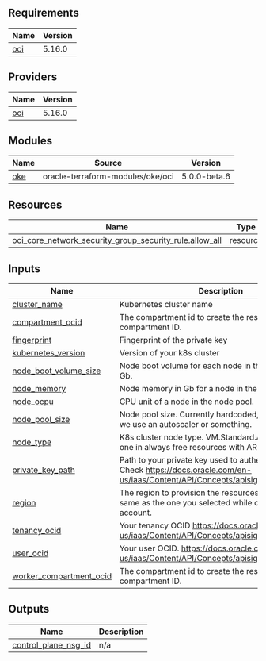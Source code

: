 <!-- BEGIN_TF_DOCS -->
## Requirements

| Name | Version |
|------|---------|
| <a name="requirement_oci"></a> [oci](#requirement\_oci) | 5.16.0 |

## Providers

| Name | Version |
|------|---------|
| <a name="provider_oci"></a> [oci](#provider\_oci) | 5.16.0 |

## Modules

| Name | Source | Version |
|------|--------|---------|
| <a name="module_oke"></a> [oke](#module\_oke) | oracle-terraform-modules/oke/oci | 5.0.0-beta.6 |

## Resources

| Name | Type |
|------|------|
| [oci_core_network_security_group_security_rule.allow_all](https://registry.terraform.io/providers/oracle/oci/5.16.0/docs/resources/core_network_security_group_security_rule) | resource |

## Inputs

| Name | Description | Type | Default | Required |
|------|-------------|------|---------|:--------:|
| <a name="input_cluster_name"></a> [cluster\_name](#input\_cluster\_name) | Kubernetes cluster name | `string` | `"my_free_k8s"` | no |
| <a name="input_compartment_ocid"></a> [compartment\_ocid](#input\_compartment\_ocid) | The compartment id to create the resources in. Check compartment ID. | `string` | n/a | yes |
| <a name="input_fingerprint"></a> [fingerprint](#input\_fingerprint) | Fingerprint of the private key | `string` | n/a | yes |
| <a name="input_kubernetes_version"></a> [kubernetes\_version](#input\_kubernetes\_version) | Version of your k8s cluster | `string` | `"v1.27.2"` | no |
| <a name="input_node_boot_volume_size"></a> [node\_boot\_volume\_size](#input\_node\_boot\_volume\_size) | Node boot volume for each node in the node pool in Gb. | `number` | `50` | no |
| <a name="input_node_memory"></a> [node\_memory](#input\_node\_memory) | Node memory in Gb for a node in the node pool. | `number` | `4` | no |
| <a name="input_node_ocpu"></a> [node\_ocpu](#input\_node\_ocpu) | CPU unit of a node in the node pool. | `number` | `1` | no |
| <a name="input_node_pool_size"></a> [node\_pool\_size](#input\_node\_pool\_size) | Node pool size. Currently hardcoded, perhaps later we use an autoscaler or something. | `number` | `3` | no |
| <a name="input_node_type"></a> [node\_type](#input\_node\_type) | K8s cluster node type. VM.Standard.A1.Flex is the one in always free resources with ARM variant | `string` | `"VM.Standard.A1.Flex"` | no |
| <a name="input_private_key_path"></a> [private\_key\_path](#input\_private\_key\_path) | Path to your private key used to authenticate or oci. Check https://docs.oracle.com/en-us/iaas/Content/API/Concepts/apisigningkey.htm#two | `string` | n/a | yes |
| <a name="input_region"></a> [region](#input\_region) | The region to provision the resources in. Mostly the same as the one you selected while creating your account. | `string` | n/a | yes |
| <a name="input_tenancy_ocid"></a> [tenancy\_ocid](#input\_tenancy\_ocid) | Your tenancy OCID https://docs.oracle.com/en-us/iaas/Content/API/Concepts/apisigningkey.htm#five | `string` | n/a | yes |
| <a name="input_user_ocid"></a> [user\_ocid](#input\_user\_ocid) | Your user OCID. https://docs.oracle.com/en-us/iaas/Content/API/Concepts/apisigningkey.htm#five | `string` | n/a | yes |
| <a name="input_worker_compartment_ocid"></a> [worker\_compartment\_ocid](#input\_worker\_compartment\_ocid) | The compartment id to create the resources in. Check compartment ID. | `string` | n/a | yes |

## Outputs

| Name | Description |
|------|-------------|
| <a name="output_control_plane_nsg_id"></a> [control\_plane\_nsg\_id](#output\_control\_plane\_nsg\_id) | n/a |
<!-- END_TF_DOCS -->